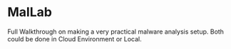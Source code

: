 # MalLab
Full Walkthrough on making a very practical malware analysis setup. Both could be done in Cloud Environment or Local.
